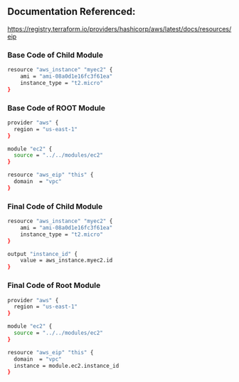 ## Documentation Referenced:

https://registry.terraform.io/providers/hashicorp/aws/latest/docs/resources/eip

### Base Code of Child Module
```sh
resource "aws_instance" "myec2" {
    ami = "ami-08a0d1e16fc3f61ea"
    instance_type = "t2.micro"
}
```
### Base Code of ROOT Module
```sh
provider "aws" {
  region = "us-east-1"
}

module "ec2" {
  source = "../../modules/ec2"
}

resource "aws_eip" "this" {
  domain  = "vpc"
}
```

### Final Code of Child Module
```sh
resource "aws_instance" "myec2" {
    ami = "ami-08a0d1e16fc3f61ea"
    instance_type = "t2.micro"
}

output "instance_id" {
    value = aws_instance.myec2.id
}

```

### Final Code of Root Module
```sh
provider "aws" {
  region = "us-east-1"
}

module "ec2" {
  source = "../../modules/ec2"
}

resource "aws_eip" "this" {
  domain  = "vpc"
  instance = module.ec2.instance_id
}
```
